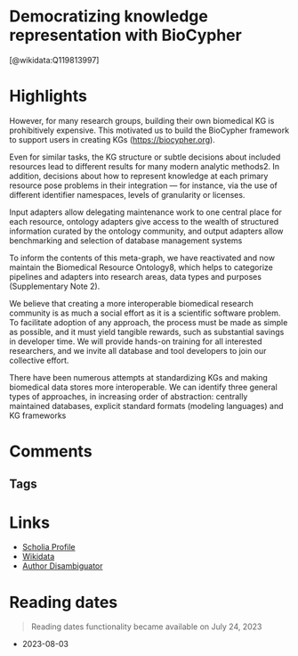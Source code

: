 
Democratizing knowledge representation with BioCypher
==========
  
  [@wikidata:Q119813997]  
  

# Highlights

However, for many research groups, building their own biomedical KG is prohibitively expensive. This motivated us to build the BioCypher framework to support users in creating KGs (https://biocypher.org).

Even for similar tasks, the KG structure or subtle decisions about included resources lead to different results for many modern analytic methods2. In addition, decisions about how to represent knowledge at each primary resource pose problems in their integration — for instance, via the use of different identifier namespaces, levels of granularity or licenses.

Input adapters allow delegating maintenance work to one central place for each resource, ontology adapters give access to the wealth of structured information curated by the ontology community, and output adapters allow benchmarking and selection of database management systems

To inform the contents of this meta-graph, we have reactivated and now maintain the Biomedical Resource Ontology8, which helps to categorize pipelines and adapters into research areas, data types and purposes (Supplementary Note 2).  

We believe that creating a more interoperable biomedical research community is as much a social effort as it is a scientific software problem. To facilitate adoption of any approach, the process must be made as simple as possible, and it must yield tangible rewards, such as substantial savings in developer time. We will provide hands-on training for all interested researchers, and we invite all database and tool developers to join our collective effort.


There have been numerous attempts at standardizing KGs and making biomedical data stores more interoperable. We can identify three general types of approaches, in increasing order of abstraction: centrally maintained databases, explicit standard formats (modeling languages) and KG frameworks



# Comments

## Tags

# Links
  
 * [Scholia Profile](https://scholia.toolforge.org/work/Q119813997)  
 * [Wikidata](https://www.wikidata.org/wiki/Q119813997)  
 * [Author Disambiguator](https://author-disambiguator.toolforge.org/work_item_oauth.php?id=Q119813997&batch_id=&match=1&author_list_id=&doit=Get+author+links+for+work)  

# Reading dates
  > Reading dates functionality became available on July 24, 2023
 * 2023-08-03
